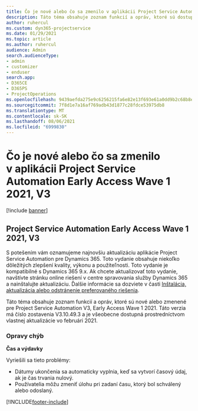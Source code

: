 ```yaml
---
title: Čo je nové alebo čo sa zmenilo v aplikácii Project Service Automation Early Access Wave 1 2021, V3
description: Táto téma obsahuje zoznam funkcií a opráv, ktoré sú dostupné v aktualizácii Project Service Automation Early Access Wave 1 2021, V3.
author: ruhercul
ms.custom: dyn365-projectservice
ms.date: 01/29/2021
ms.topic: article
ms.author: ruhercul
audience: Admin
search.audienceType:
- admin
- customizer
- enduser
search.app:
- D365CE
- D365PS
- ProjectOperations
ms.openlocfilehash: 9439aefda275e9c6256215fa6e82e13f693e61a0dd9b2c68b8e5273eeac4d64b
ms.sourcegitcommit: 7f8d1e7a16af769adb43d1877c28fdce53975db8
ms.translationtype: MT
ms.contentlocale: sk-SK
ms.lasthandoff: 08/06/2021
ms.locfileid: "6999830"
---
```

# <a name="whats-new-or-changed-in-project-service-automation-early-access-wave-1-2021-v3"></a>Čo je nové alebo čo sa zmenilo v aplikácii Project Service Automation Early Access Wave 1 2021, V3

[!include [banner](../includes/psa-now-project-operations.md)]

## <a name="project-service-automation-early-access-wave-1-2021-v3"></a>Project Service Automation Early Access Wave 1 2021, V3

S potešením vám oznamujeme najnovšiu aktualizáciu aplikácie Project Service Automation pre Dynamics 365. Toto vydanie obsahuje niekoľko dôležitých zlepšení kvality, výkonu a použiteľnosti. Toto vydanie je kompatibilné s Dynamics 365 9.x. Ak chcete aktualizovať toto vydanie, navštívte stránku online riešení v centre spravovania služby Dynamics 365 a nainštalujte aktualizáciu. Ďalšie informácie sa dozviete v časti [Inštalácia, aktualizácia alebo odstránenie preferovaného riešenia](/power-platform/admin/install-remove-preferred-solution).

Táto téma obsahuje zoznam funkcií a opráv, ktoré sú nové alebo zmenené pre Project Service Automation V3, Early Access Wave 1 2021. Táto verzia má číslo zostavenia V3.10.49.3 a je všeobecne dostupná prostredníctvom vlastnej aktualizácie vo februári 2021.


### <a name="bug-fixes"></a>Opravy chýb

**Čas a výdavky**

Vyriešili sa tieto problémy:

- Dátumy ukončenia sa automaticky vyplnia, keď sa vytvorí časový údaj, ak je čas trvania nulový.
- Používatelia môžu zmeniť úlohu pri zadaní času, ktorý bol schválený alebo odoslaný.


[!INCLUDE[footer-include](../includes/footer-banner.md)]
